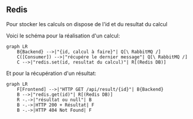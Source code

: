 ## Redis

Pour stocker les calculs on dispose de l'id et du  resultat du calcul

Voici le schéma pour la réalisation d'un calcul:
```mermaid
graph LR
    B{Backend} -->|"{id, calcul à faire}"| Q[\ RabbitMQ /]
    C([Consumer]) -->|"récupére le dernier message"| Q[\ RabbitMQ /]
    C -->|"redis.set(id, resultat du calcul)"| R[(Redis DB)]

```

Et pour la récupération d'un résultat:

```mermaid
graph LR
    F[Frontend] -->|"HTTP GET /api/result/{id}"| B{Backend}
    B -->|"redis.get(id)"| R[(Redis DB)]
    R -.->|"résultat ou null"| B
    B -.->|HTTP 200 + Résultat| F
    B -.->|HTTP 404 Not Found| F

```